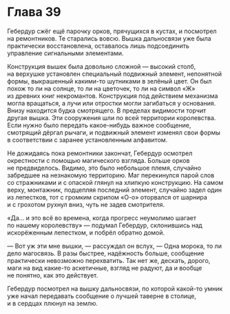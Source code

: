 # Глава 39

Гебердур сжёг ещё парочку орков, прячущихся в кустах, и посмотрел на ремонтников. Те старались вовсю. Вышка дальносвязи уже была практически восстановлена, оставалось лишь подсоединить управление сигнальными элементами.

Конструкция вышек была довольно сложной — высокий столб, на верхушке установлен специальный подвижный элемент, непонятной формы, выкрашенный какими-то шутниками в зелёный цвет. Он был похож то ли на солнце, то ли на цветочек, то ли на символ «Ж» из древних книг некромантов. Конструкция под действием механизма могла вращаться, а лучи или отростки могли загибаться у основания. Внизу находится будка смотрящего. В пределах видимости торчит другая вышка. Эти сооружения шли по всей территории королевства. Если нужно было передать какое-нибудь важное сообщение, смотрящий дёргал рычаги, и подвижный элемент изменял свои формы в соответствии с заранее установленным алфавитом.

Не дожидаясь пока ремонтники закончат, Гебердур осмотрел окрестности с помощью магического взгляда. Больше орков не предвиделось. Видимо, это было небольшое племя, случайно забредшее на незнакомую территорию. Маг перекинулся парой слов со стражниками и с опаской глянул на хлипкую конструкцию. На самом верху, монтажник, подцепляя последний элемент, случайно задел один из лепестков, тот с громким скрипом «О-о» оторвался от шарнира и с грохотом рухнул вниз, чуть не задев смотрителя.

«Да... и это всё во времена, когда прогресс неумолимо шагает по нашему королевству» — подумал Гебердур, склонившись над искорёженным лепестком, и побрёл обратно домой.

— Вот уж эти мне вышки, — рассуждал он вслух, — Одна морока, то ли дело магосвязь. В разы быстрее, надёжность больше, сообщение практически невозможно перехватить. Так нет же, дескать, дорого, маги на вид какие-то аскетичные, взгляд не радуют, да и вообще не понятно, как это действует.

Гебердур посмотрел на вышку дальносвязи, по которой какой-то умник уже начал передавать сообщение о лучшей таверне в столице, и в сердцах плюнул на землю.
